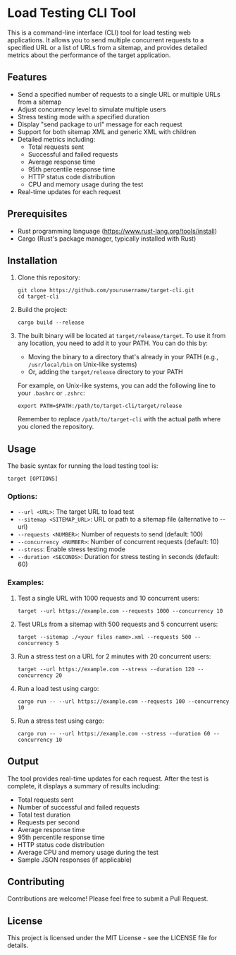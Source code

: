 # Load Testing CLI Tool

This is a command-line interface (CLI) tool for load testing web applications. It allows you to send multiple concurrent requests to a specified URL or a list of URLs from a sitemap, and provides detailed metrics about the performance of the target application.

## Features

-   Send a specified number of requests to a single URL or multiple URLs from a sitemap
-   Adjust concurrency level to simulate multiple users
-   Stress testing mode with a specified duration
-   Display "send package to url" message for each request
-   Support for both sitemap XML and generic XML with children
-   Detailed metrics including:
    -   Total requests sent
    -   Successful and failed requests
    -   Average response time
    -   95th percentile response time
    -   HTTP status code distribution
    -   CPU and memory usage during the test
-   Real-time updates for each request

## Prerequisites

-   Rust programming language (https://www.rust-lang.org/tools/install)
-   Cargo (Rust's package manager, typically installed with Rust)

## Installation

1. Clone this repository:

    ```
    git clone https://github.com/yourusername/target-cli.git
    cd target-cli
    ```

2. Build the project:

    ```
    cargo build --release
    ```

3. The built binary will be located at `target/release/target`. To use it from any location, you need to add it to your PATH. You can do this by:

    - Moving the binary to a directory that's already in your PATH (e.g., `/usr/local/bin` on Unix-like systems)
    - Or, adding the `target/release` directory to your PATH

    For example, on Unix-like systems, you can add the following line to your `.bashrc` or `.zshrc`:

    ```
    export PATH=$PATH:/path/to/target-cli/target/release
    ```

    Remember to replace `/path/to/target-cli` with the actual path where you cloned the repository.

## Usage

The basic syntax for running the load testing tool is:

```
target [OPTIONS]
```

### Options:

-   `--url <URL>`: The target URL to load test
-   `--sitemap <SITEMAP_URL>`: URL or path to a sitemap file (alternative to --url)
-   `--requests <NUMBER>`: Number of requests to send (default: 100)
-   `--concurrency <NUMBER>`: Number of concurrent requests (default: 10)
-   `--stress`: Enable stress testing mode
-   `--duration <SECONDS>`: Duration for stress testing in seconds (default: 60)

### Examples:

1. Test a single URL with 1000 requests and 10 concurrent users:

    ```
    target --url https://example.com --requests 1000 --concurrency 10
    ```

2. Test URLs from a sitemap with 500 requests and 5 concurrent users:

    ```
    target --sitemap ./<your files name>.xml --requests 500 --concurrency 5
    ```

3. Run a stress test on a URL for 2 minutes with 20 concurrent users:

    ```
    target --url https://example.com --stress --duration 120 --concurrency 20
    ```

4. Run a load test using cargo:

    ```
    cargo run -- --url https://example.com --requests 100 --concurrency 10
    ```

5. Run a stress test using cargo:
    ```
    cargo run -- --url https://example.com --stress --duration 60 --concurrency 10
    ```

## Output

The tool provides real-time updates for each request. After the test is complete, it displays a summary of results including:

-   Total requests sent
-   Number of successful and failed requests
-   Total test duration
-   Requests per second
-   Average response time
-   95th percentile response time
-   HTTP status code distribution
-   Average CPU and memory usage during the test
-   Sample JSON responses (if applicable)

## Contributing

Contributions are welcome! Please feel free to submit a Pull Request.

## License

This project is licensed under the MIT License - see the LICENSE file for details.

